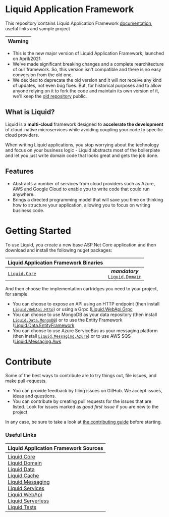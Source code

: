# Liquid Application Framework

This repository contains Liquid Application Framework [documentation](docs/About-Liquid.md), useful links and sample project

| Warning |
|----|
- This is the new major version of Liquid Application Framework, launched on April/2021. 
- We've made significant breaking changes and a complete rearchitecture of our framework. So, this version isn't compatible and there is no easy conversion from the old one. 
- We decided to deprecate the old version and it will not receive any kind of updates, not even bug fixes. But, for historical purposes and to allow anyone relying on it to fork the code and maintain its own version of it, we'll keep the [old repository](https://github.com/Avanade/Liquid-Application-Framework-1.0-deprecated) public. 

## What is Liquid?
Liquid is a **multi-cloud** framework designed to **accelerate the development** of cloud-native microservices while avoiding coupling your code to specific cloud providers.

When writing Liquid applications, you stop worrying about the technology and focus on your business logic - Liquid abstracts most of the boilerplate and let you just write domain code that looks great and gets the job done.

## Features
- Abstracts a number of services from cloud providers such as Azure, AWS and Google Cloud to enable you to write code that could run anywhere.
- Brings a directed programming model that will save you time on thinking how to structure your application, allowing you to focus on writing business code.

# Getting Started
To use Liquid, you create a new base ASP.Net Core application and then download and install the following nuget packages:

| Liquid Application Framework Binaries | |
| :-- | :--: |
| [`Liquid.Core`](https://www.nuget.org/packages/Liquid.Core) | **_mandatory_** <br> [`Liquid.Domain`](https://www.nuget.org/packages/Liquid.Domain) | **_desirable_** <br> [`Liquid.Data`](https://www.nuget.org/packages/Liquid.Data) | **_optional_** <br> [`Liquid.Cache`](https://www.nuget.org/packages/Liquid.Cache) | **_optional_** <br> [`Liquid.Messaging`](https://www.nuget.org/packages/Liquid.Messaging) | **_optional_** <br> [`Liquid.Services`](https://www.nuget.org/packages/Liquid.Services) | **_optional_** <br> [`Liquid.WebApi`](https://www.nuget.org/packages/Liquid.WebApi) | **_optional_** <br> [`Liquid.Serverless`](https://www.nuget.org/packages/Liquid.Serverless) | **_optional_** <br> [`Liquid.Tests`](https://www.nuget.org/packages/Liquid.Tests) | **_desirable_** | 

And then choose the implementation cartridges you need to your project, for sample:
- You can choose to expose an API using an HTTP endpoint (then install [`Liquid.WebApi.Http`](https://www.nuget.org/packages/Liquid.WebApi)) or using a Grpc ([Liquid.WebApi.Grpc](https://www.nuget.org/packages/Liquid.Grpc)
- You can choose to use MongoDB as your data repository (then install [`Liquid.Data.MongoDB`](https://www.nuget.org/packages/Liquid.Data.MongoDB)) or to use the Entity Framework ([Liquid.Data.EntityFramework](https://www.nuget.org/packages/Liquid.Data.EntityFramework)
- You can choose to use Azure ServiceBus as your messaging platform (then install [`Liquid.Messaging.Azure`](https://www.nuget.org/packages/Liquid.Messaging.Azure)) or to use AWS SQS ([Liquid.Messaging.Aws](https://www.nuget.org/packages/Liquid.Messaging.Aws)

# Contribute
Some of the best ways to contribute are to try things out, file issues, and make pull-requests.

- You can provide feedback by filing issues on GitHub. We accept issues, ideas and questions. 
- You can contribute by creating pull requests for the issues that are listed. Look for issues marked as _good first issue_ if you are new to the project.

In any case, be sure to take a look at [the contributing guide](CONTRIBUTING.md) before starting.


### Useful Links

| Liquid Application Framework Sources | 
| :-- | 
| [Liquid.Core](https://github.com/Avanade/Liquid.Core) <br> [Liquid.Domain](https://github.com/Avanade/Liquid.Domain) <br> [Liquid.Data](https://github.com/Avanade/Liquid.Data) <br> [Liquid.Cache](https://github.com/Avanade/Liquid.Cache) <br> [Liquid.Messaging](https://github.com/Avanade/Liquid.Messaging) <br> [Liquid.Services](https://github.com/Avanade/Liquid.Services) <br> [Liquid.WebApi](https://github.com/Avanade/Liquid.WebApi) <br> [Liquid.Serverless](https://github.com/Avanade/Liquid.Serverless) <br> [Liquid.Tests](https://github.com/Avanade/Liquid.Tests) | 

